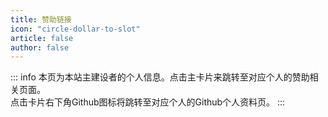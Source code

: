 ```yaml
---
title: 赞助链接
icon: "circle-dollar-to-slot"
article: false
author: false
---
```

::: info
本页为本站主建设者的个人信息。点击主卡片来跳转至对应个人的赞助相关页面。<br/>
点击卡片右下角Github图标将跳转至对应个人的Github个人资料页。
:::

<SiteInfo
  name="一只鬆"
  desc="心有多宽，世界就会有多远"
  url="https://blog.sotkg.cn/pay"
logo="https://npm.elemecdn.com/yzsong06@latest/source/image/avator.webp"
	repo="https://github.com/yzsong06"
preview="photo/yzsong06blog.png"
/>

<SiteInfo
  name="轻虹空雨"
  desc="热爱依然，生活仍然"
  url="https://mufeng086.com/support"
logo="https://pic.imgdb.cn/item/645c58bc0d2dde577762b1fc.jpg"
	repo="https://github.com/MuFeng086"
preview="https://urlscan.io/liveshot/?width=1280&height=720&url=https://mufeng086.com"
/>

<SiteInfo
  name="南栀"
  desc="高木同学天下第一！"
  url="https://litkg.com/"
logo="http://q.qlogo.cn/headimg_dl?dst_uin=2360372707&spec=640&img_type=png"
	repo="https://github.com/nanzhi63"
preview="https://urlscan.io/liveshot/?width=1280&height=720&url=https://litkg.com"
/>
